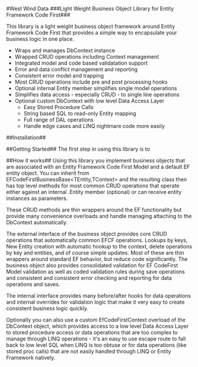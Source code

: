 #West Wind Data
###Light Weight Business Object Library for Entity Framework Code First###

This library is a light weight business object framework around Entity Framework Code First
that provides a simple way to encapsulate your business logic in one place. 

* Wraps and manages DbContext instance
* Wrapped CRUD operations including Context management
* Integrated model and code based validatation support
* Error and data conflict management and reporting
* Consistent error model and trapping
* Most CRUD operations include pre and post processing hooks
* Optional internal Entity member simplifies single model operations
* Simplifies data access - especially CRUD - to single line operations
* Optional custom DbContext with low level Data Access Layer
	* Easy Stored Procedure Calls
	* String based SQL to read-only Entity mapping
    * Full range of DAL operations
    * Handle edge cases and LINQ nightmare code more easily    	

##Installation##



##Getting Started##
The first step in using this library is to 




##How it works##
Using this library you implement business objects that are associated
with an Entity Framework Code First Model and a default EF entity object.
You can inherit from EFCodeFirstBusinessBase<TEntity,TContext> and the
resulting class then has top level methods for most common CRUD operations
that operate either against an internal .Entity member (optional) or can receive
entity instances as parameters.

These CRUD methods are thin wrappers around the EF functionality but provide many 
convenience overloads and handle managing attaching to the DbContext automatically.

The external interface of the business object provides core CRUD operations that 
automatically common EFCF operations. Lookups by keys, New Entity creation with automatic
hookup to the context, delete operations by key and entities, and of course simple updates.
Most of these are thin wrappers around standard EF behavior, but reduce code significantly.
The business object also provides consolidated validation for EF CodeFirst Model validation 
as well as coded validation rules during save operations and consistent and consistent error 
checking and reporting for data operations and saves. 

The internal interface provides many before/after hooks for data operations and internal
overrides for validation logic that make it very easy to create consistent business logic quickly.

Optionally you can also use a custom EfCodeFirstContext overload of the DbContext object, which
provides access to a low level Data Access Layer to stored procedure access or data operations
that are too complex to manage through LINQ operations - it's an easy to use escape route to
fall back to low level SQL when LINQ is too obtuse or for data operations (like stored proc calls)
that are not easily handled through LINQ or Entity Framework natively.

